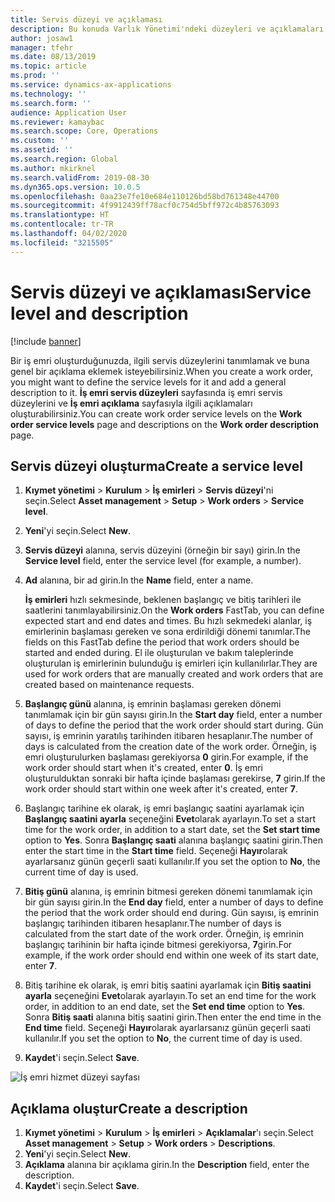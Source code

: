 ```yaml
---
title: Servis düzeyi ve açıklaması
description: Bu konuda Varlık Yönetimi'ndeki düzeyleri ve açıklamaları açıklanmaktadır.
author: josaw1
manager: tfehr
ms.date: 08/13/2019
ms.topic: article
ms.prod: ''
ms.service: dynamics-ax-applications
ms.technology: ''
ms.search.form: ''
audience: Application User
ms.reviewer: kamaybac
ms.search.scope: Core, Operations
ms.custom: ''
ms.assetid: ''
ms.search.region: Global
ms.author: mkirknel
ms.search.validFrom: 2019-08-30
ms.dyn365.ops.version: 10.0.5
ms.openlocfilehash: 0aa23e7fe10e684e110126bd58bd761348e44700
ms.sourcegitcommit: 4f9912439ff78acf0c754d5bff972c4b85763093
ms.translationtype: HT
ms.contentlocale: tr-TR
ms.lasthandoff: 04/02/2020
ms.locfileid: "3215505"
---
```

# <a name="service-level-and-description"></a><span data-ttu-id="b6d3a-103">Servis düzeyi ve açıklaması</span><span class="sxs-lookup"><span data-stu-id="b6d3a-103">Service level and description</span></span>

[!include [banner](../../includes/banner.md)]

 

<span data-ttu-id="b6d3a-104">Bir iş emri oluşturduğunuzda, ilgili servis düzeylerini tanımlamak ve buna genel bir açıklama eklemek isteyebilirsiniz.</span><span class="sxs-lookup"><span data-stu-id="b6d3a-104">When you create a work order, you might want to define the service levels for it and add a general description to it.</span></span> <span data-ttu-id="b6d3a-105">**İş emri servis düzeyleri** sayfasında iş emri servis düzeylerini ve **İş emri açıklama** sayfasıyla ilgili açıklamaları oluşturabilirsiniz.</span><span class="sxs-lookup"><span data-stu-id="b6d3a-105">You can create work order service levels on the **Work order service levels** page and descriptions on the **Work order description** page.</span></span>

## <a name="create-a-service-level"></a><span data-ttu-id="b6d3a-106">Servis düzeyi oluşturma</span><span class="sxs-lookup"><span data-stu-id="b6d3a-106">Create a service level</span></span>

1. <span data-ttu-id="b6d3a-107">**Kıymet yönetimi** \> **Kurulum** \> **İş emirleri** \> **Servis düzeyi**'ni seçin.</span><span class="sxs-lookup"><span data-stu-id="b6d3a-107">Select **Asset management** \> **Setup** \> **Work orders** \> **Service level**.</span></span>
2. <span data-ttu-id="b6d3a-108">**Yeni**'yi seçin.</span><span class="sxs-lookup"><span data-stu-id="b6d3a-108">Select **New**.</span></span>
3. <span data-ttu-id="b6d3a-109">**Servis düzeyi** alanına, servis düzeyini (örneğin bir sayı) girin.</span><span class="sxs-lookup"><span data-stu-id="b6d3a-109">In the **Service level** field, enter the service level (for example, a number).</span></span>
4. <span data-ttu-id="b6d3a-110">**Ad** alanına, bir ad girin.</span><span class="sxs-lookup"><span data-stu-id="b6d3a-110">In the **Name** field, enter a name.</span></span>

    <span data-ttu-id="b6d3a-111">**İş emirleri** hızlı sekmesinde, beklenen başlangıç ve bitiş tarihleri ile saatlerini tanımlayabilirsiniz.</span><span class="sxs-lookup"><span data-stu-id="b6d3a-111">On the **Work orders** FastTab, you can define expected start and end dates and times.</span></span> <span data-ttu-id="b6d3a-112">Bu hızlı sekmedeki alanlar, iş emirlerinin başlaması gereken ve sona erdirildiği dönemi tanımlar.</span><span class="sxs-lookup"><span data-stu-id="b6d3a-112">The fields on this FastTab define the period that work orders should be started and ended during.</span></span> <span data-ttu-id="b6d3a-113">El ile oluşturulan ve bakım taleplerinde oluşturulan iş emirlerinin bulunduğu iş emirleri için kullanılırlar.</span><span class="sxs-lookup"><span data-stu-id="b6d3a-113">They are used for work orders that are manually created and work orders that are created based on maintenance requests.</span></span> 

5. <span data-ttu-id="b6d3a-114">**Başlangıç günü** alanına, iş emrinin başlaması gereken dönemi tanımlamak için bir gün sayısı girin.</span><span class="sxs-lookup"><span data-stu-id="b6d3a-114">In the **Start day** field, enter a number of days to define the period that the work order should start during.</span></span> <span data-ttu-id="b6d3a-115">Gün sayısı, iş emrinin yaratılış tarihinden itibaren hesaplanır.</span><span class="sxs-lookup"><span data-stu-id="b6d3a-115">The number of days is calculated from the creation date of the work order.</span></span> <span data-ttu-id="b6d3a-116">Örneğin, iş emri oluşturulurken başlaması gerekiyorsa **0** girin.</span><span class="sxs-lookup"><span data-stu-id="b6d3a-116">For example, if the work order should start when it's created, enter **0**.</span></span> <span data-ttu-id="b6d3a-117">İş emri oluşturulduktan sonraki bir hafta içinde başlaması gerekirse, **7** girin.</span><span class="sxs-lookup"><span data-stu-id="b6d3a-117">If the work order should start within one week after it's created, enter **7**.</span></span>
6. <span data-ttu-id="b6d3a-118">Başlangıç tarihine ek olarak, iş emri başlangıç saatini ayarlamak için **Başlangıç saatini ayarla** seçeneğini **Evet**olarak ayarlayın.</span><span class="sxs-lookup"><span data-stu-id="b6d3a-118">To set a start time for the work order, in addition to a start date, set the **Set start time** option to **Yes**.</span></span> <span data-ttu-id="b6d3a-119">Sonra **Başlangıç saati** alanına başlangıç saatini girin.</span><span class="sxs-lookup"><span data-stu-id="b6d3a-119">Then enter the start time in the **Start time** field.</span></span> <span data-ttu-id="b6d3a-120">Seçeneği **Hayır**olarak ayarlarsanız günün geçerli saati kullanılır.</span><span class="sxs-lookup"><span data-stu-id="b6d3a-120">If you set the option to **No**, the current time of day is used.</span></span>
7. <span data-ttu-id="b6d3a-121">**Bitiş günü** alanına, iş emrinin bitmesi gereken dönemi tanımlamak için bir gün sayısı girin.</span><span class="sxs-lookup"><span data-stu-id="b6d3a-121">In the **End day** field, enter a number of days to define the period that the work order should end during.</span></span> <span data-ttu-id="b6d3a-122">Gün sayısı, iş emrinin başlangıç tarihinden itibaren hesaplanır.</span><span class="sxs-lookup"><span data-stu-id="b6d3a-122">The number of days is calculated from the start date of the work order.</span></span> <span data-ttu-id="b6d3a-123">Örneğin, iş emrinin başlangıç tarihinin bir hafta içinde bitmesi gerekiyorsa, **7**girin.</span><span class="sxs-lookup"><span data-stu-id="b6d3a-123">For example, if the work order should end within one week of its start date, enter **7**.</span></span>
8. <span data-ttu-id="b6d3a-124">Bitiş tarihine ek olarak, iş emri bitiş saatini ayarlamak için **Bitiş saatini ayarla** seçeneğini **Evet**olarak ayarlayın.</span><span class="sxs-lookup"><span data-stu-id="b6d3a-124">To set an end time for the work order, in addition to an end date, set the **Set end time** option to **Yes**.</span></span> <span data-ttu-id="b6d3a-125">Sonra **Bitiş saati** alanına bitiş saatini girin.</span><span class="sxs-lookup"><span data-stu-id="b6d3a-125">Then enter the end time in the **End time** field.</span></span> <span data-ttu-id="b6d3a-126">Seçeneği **Hayır**olarak ayarlarsanız günün geçerli saati kullanılır.</span><span class="sxs-lookup"><span data-stu-id="b6d3a-126">If you set the option to **No**, the current time of day is used.</span></span>
9. <span data-ttu-id="b6d3a-127">**Kaydet**'i seçin.</span><span class="sxs-lookup"><span data-stu-id="b6d3a-127">Select **Save**.</span></span>

![İş emri hizmet düzeyi sayfası](media/19-setup-for-work-orders.png)

## <a name="create-a-description"></a><span data-ttu-id="b6d3a-129">Açıklama oluştur</span><span class="sxs-lookup"><span data-stu-id="b6d3a-129">Create a description</span></span>

1. <span data-ttu-id="b6d3a-130">**Kıymet yönetimi** \> **Kurulum** \> **İş emirleri** \> **Açıklamalar**'ı seçin.</span><span class="sxs-lookup"><span data-stu-id="b6d3a-130">Select **Asset management** \> **Setup** \> **Work orders** \> **Descriptions**.</span></span>
2. <span data-ttu-id="b6d3a-131">**Yeni**'yi seçin.</span><span class="sxs-lookup"><span data-stu-id="b6d3a-131">Select **New**.</span></span>
3. <span data-ttu-id="b6d3a-132">**Açıklama** alanına bir açıklama girin.</span><span class="sxs-lookup"><span data-stu-id="b6d3a-132">In the **Description** field, enter the description.</span></span>
4. <span data-ttu-id="b6d3a-133">**Kaydet**'i seçin.</span><span class="sxs-lookup"><span data-stu-id="b6d3a-133">Select **Save**.</span></span>
